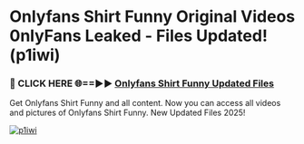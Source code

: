 # Onlyfans Shirt Funny Original Videos 0nlyFans Leaked - Files Updated! (p1iwi)

<h3>🔴 CLICK HERE 🌐==►► <a href="https://tinyurl.com/ehrbuxhb" rel="nofollow">Onlyfans Shirt Funny Updated Files</a></h3>

Get Onlyfans Shirt Funny and all content. Now you can access all videos and pictures of Onlyfans Shirt Funny. New Updated Files 2025!

[![p1iwi](https://i.imgur.com/lVYEuWS.gif)](https://tinyurl.com/ehrbuxhb)
